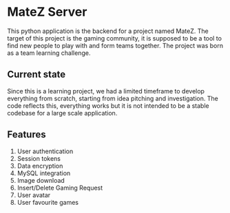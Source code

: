 # MateZ Server

This python application is the backend for a project named MateZ. The target of this project is the gaming community, it is supposed to be a tool to find new people to play with and form teams together. The project was born as a team learning challenge.

## Current state
Since this is a learning project, we had a limited timeframe to develop everything from scratch, starting from idea pitching and investigation. The code reflects this, everything works but it is not intended to be a stable codebase for a large scale application.

## Features
1) User authentication
2) Session tokens
3) Data encryption
4) MySQL integration
5) Image download
6) Insert/Delete Gaming Request
7) User avatar
8) User favourite games
